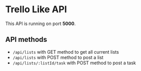# Trello Like API
 
This API is running on port **5000**. 

## API methods

* `/api/lists` with GET method to get all current lists
* `/api/lists` with POST method to post a list
* `/api/lists/:listId/task` with POST method to post a task
